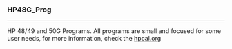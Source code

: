 ### HP48G_Prog
-----

HP 48/49 and 50G Programs.
All programs are small and focused for some user needs, for more information, check the [hpcal.org](https://www.hpcalc.org/)
